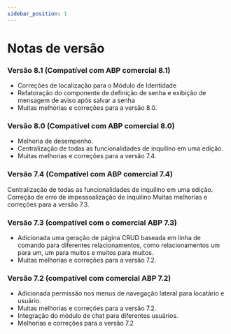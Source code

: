 ```yaml
---
sidebar_position: 1
---
```


# Notas de versão

### Versão 8.1 (Compatível com ABP comercial 8.1)

- Correções de localização para o Módulo de Identidade
- Refatoração do componente de definição de senha e exibição de mensagem de aviso após salvar a senha
- Muitas melhorias e correções para a versão 8.0.

### Versão 8.0 (Compatível com ABP comercial 8.0)

- Melhoria de desempenho.
- Centralização de todas as funcionalidades de inquilino em uma edição.
- Muitas melhorias e correções para a versão 7.4.

### Versão 7.4 (Compatível com ABP comercial 7.4)

Centralização de todas as funcionalidades de inquilino em uma edição.
Correção de erro de impessoalização de inquilino
Muitas melhorias e correções para a versão 7.3.

### Versão 7.3 (compatível com o comercial ABP 7.3)

- Adicionada uma geração de página CRUD baseada em linha de comando para diferentes relacionamentos, como relacionamentos um para um, um para muitos e muitos para muitos.
- Muitas melhorias e correções para a versão 7.2.

### Versão 7.2 (compatível com comercial ABP 7.2)

- Adicionada permissão nos menus de navegação lateral para locatário e usuário.
- Muitas melhorias e correções para a versão 7.2.
- Integração do módulo de chat para diferentes usuários.
- Melhorias e correções para a versão 7.2
